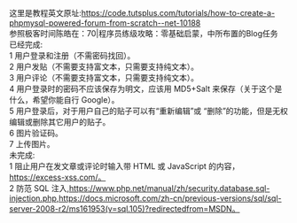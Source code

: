 这里是教程英文原址:https://code.tutsplus.com/tutorials/how-to-create-a-phpmysql-powered-forum-from-scratch--net-10188<br/>
参照极客时间陈皓在：70|程序员练级攻略：零基础启蒙，中所布置的Blog任务<br/>
已经完成:<br/>
1 用户登录和注册（不需密码找回）。<br/>
2 用户发贴（不需要支持富文本，只需要支持纯文本）。<br/>
3 用户评论（不需要支持富文本，只需要支持纯文本）。<br/>
4 用户登录时的密码不应该保存为明文，应该用 MD5+Salt 来保存（关于这个是什么，希望你能自行 Google）。<br/>
5 用户登录后，对于用户自己的贴子可以有“重新编辑”或 “删除”的功能，但是无权编辑或删除其它用户的贴子。<br/>
6 图片验证码。<br/>
7 上传图片。<br/>
未完成:<br/>
1 阻止用户在发文章或评论时输入带 HTML 或 JavaScript 的内容，https://excess-xss.com/。<br/>
2 防范 SQL 注入,https://www.php.net/manual/zh/security.database.sql-injection.php,https://docs.microsoft.com/zh-cn/previous-versions/sql/sql-server-2008-r2/ms161953(v=sql.105)?redirectedfrom=MSDN。<br/>